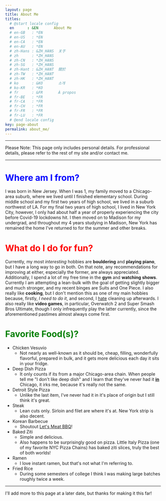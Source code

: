 ```yaml
---
layout: page
title: About Me
titles:
  # @start locale config
  en      : &EN       About Me
  # en-GB   : *EN
  # en-US   : *EN
  # en-CA   : *EN
  # en-AU   : *EN
  # zh-Hans : &ZH_HANS  关于
  # zh      : *ZH_HANS
  # zh-CN   : *ZH_HANS
  # zh-SG   : *ZH_HANS
  # zh-Hant : &ZH_HANT  關於
  # zh-TW   : *ZH_HANT
  # zh-HK   : *ZH_HANT
  # ko      : &KO       소개
  # ko-KR   : *KO
  # fr      : &FR       À propos
  # fr-BE   : *FR
  # fr-CA   : *FR
  # fr-CH   : *FR
  # fr-FR   : *FR
  # fr-LU   : *FR
  # @end locale config
key: page-about
permalink: about_me/
---
```


---

Please Note: This page only includes personal details. For professional details, please refer to the rest of my site and/or contact me.

---

# <span style="color:blue"> Where am I from? </span>

I was born in New Jersey. When I was 1, my family moved to a Chicago-area suburb, where we lived until I finished elementary school. During middle school and my first two years of high school, we lived in a suburb northwest of LA. For my final two years of high school, I lived in New York City, however, I only had about half a year of properly experiencing the city before Covid-19 lockdowns hit. I then moved on to Madison for my undergrad, and throughout my 4 years studying in Madison, New York has remained the home I've returned to for the summer and other breaks.

# <span style="color:red"> What do I do for fun? </span>

Currently, my most *interesting* hobbies are **bouldering** and **playing piano**, but I have a long way to go in both. On that note, any recommendations for improving at either, especially the former, are always appreciated. Additionally, I spend a lot of my free time in the **gym** and **watching shows**. Currently I am attempting a lean-bulk with the goal of getting slightly bigger and much stronger, and my recent binges are Suits and One Piece. I also really like **cooking**, but I don't mention this as one of my main hobbies because, firstly, *I need to do it*, and second, I <u>hate</u> cleaning up afterwards. I also really like **video games**, in particular, Overwatch 2 and Super Smash Bros Ultimate, though I only infrequently play the latter currently, since the aforementioned pastimes almost always come first.

# <span style="color:green"> Favorite Food(s)? </span>

* Chicken Vesuvio
    * Not nearly as well-known as it should be, cheap, filling, wonderfully flavorful, prepared in bulk, and it gets more delicious each day it sits in your fridge.
* Deep Dish Pizza
    * It only counts if its from a major Chicago-area chain. When people tell me "I don't like deep dish" and I learn that they've never had it **<u>in</u>** Chicago, it irks me, because it's really not the same.
* Detroit Style Pizza
    * Unlike the last item, I've never had it in it's place of origin but I still think it's great.
* Steak
    * Lean cuts only. Sirloin and filet are where it's at. New York strip is also decent.
* Korean Barbecue
    * Shoutout [Let's Meat BBQ](https://www.letsmeatnyc.com/menu/)!
* Baked Ziti
    * Simple and delicious.
    * Also happens to be surprisingly good on pizza. Little Italy Pizza (one of my favorite NYC Pizza Chains) has baked ziti slices, truly the best of both worlds!
* Ramen
    * I love instant ramen, but that's not what I'm referring to.
* Fried Rice
    * During some semesters of college I think I was making large batches roughly twice a week.

---

I'll add more to this page at a later date, but thanks for making it this far!